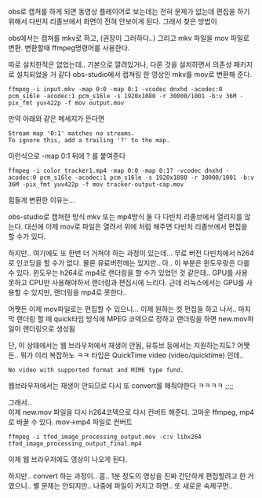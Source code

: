 obs로 캡쳐를 하게 되면 동영상 플레이어로 보는데는 전혀 문제가 없는데 
편집을 하기 위해서 다빈치 리졸브에서 화면이 전혀 안보이게 된다. 
그래서 찾은 방법이 

obs에서는 캡쳐를 mkv로 하고, (권장이 그러하다..)
그리고 mkv 파일을 mov 파일로 변환. 변환할때 ffmpeg명령어를 사용한다.

따로 설치한적은 없었는데.. 기본으로 깔려있거나, 다른 것을 설치하면서 의존성 패키지로 설치되었을 거 같다
obs-studio에서 캡쳐링 한 영상인 mkv를 mov로 변환해 준다.

```
ffmpeg -i input.mkv -map 0:0 -map 0:1 -vcodec dnxhd -acodec:0 pcm_s16le -acodec:1 pcm_s16le -s 1920x1080 -r 30000/1001 -b:v 36M -pix_fmt yuv422p -f mov output.mov
```

만약 아래와 같은 메세지가 뜬다면
```
Stream map '0:1' matches no streams.
To ignore this, add a trailing '?' to the map.
```

이런식으로 -map 0:1 뒤에 ? 를 붙여준다
```
ffmpeg -i color_tracker1.mp4 -map 0:0 -map 0:1? -vcodec dnxhd -acodec:0 pcm_s16le -acodec:1 pcm_s16le -s 1920x1080 -r 30000/1001 -b:v 36M -pix_fmt yuv422p -f mov tracker-output-cap.mov
```


힘들게 변환한 이유는...

obs-studio로 캡쳐한 방식 mkv 또는 mp4방식 둘 다 다빈치 리졸브에서 열리지를 않는다.
대신에 이제 mov로 파일은 열려서 위에 처럼 해주면 다빈치 리졸브에서 편집을 할 수가 있다.
 
하지만.. 여기에도 또 한번 더 거쳐야 하는 과정이 있는데...
무료 버전 다빈치에서 h264로 인코딩을 할 수가 없다. 물론 유료버전에는 있지만..
아.. 이 부분은 윈도우랑은 다를 수 있다. 
윈도우는 h264로 mp4로 랜더링을 할 수가 있었던 것 같은데.. GPU를 사용 못하고 CPU만 사용해야하서 
랜더링과 편집시에 느리다.
근데 리눅스에서는 GPU를 사용할 수 있지만, 랜더링을 mp4로 못한다.. 

어쨋든 이제 mov파일로는 편집할 수 있으니...
이제 원하는 컷 편집을 하고 나서..
마지막 랜더링 할 때 quick타임 방식에 MPEG 코덱으로 정하고 랜더링을 하면
new.mov파일이 랜더링으로 생성됨

단, 이 상태에서는 웹 브라우저에서 재생이 안됨, 유튜브 등에서는 지원하는지도?
어쨋든.. 뭐가 이리 복잡하노 ㅋㅋ 
타입은 QuickTime video (video/quicktime) 인데..  
```
No video with supported format and MIME type fund.
```

웹브라우저에서는 재생이 안되므로 다시 또 convert를 해줘야한다 ㅋㅋㅋㅋ ;;;;

그래서..  
이제 new.mov 파일을 다시 h264코덱으로 다시 컨버트 해준다. 
고마운 ffmpeg,  mp4 로 바꿀 수 있다.
mov->mp4 파일로 컨버트
```
ffmpeg -i tfod_image_processing_output.mov -c:v libx264 tfod_image_processing_output_final.mp4
```
이제 웹 브라우저에도 영상이 나오게 된다.  

하지만.. convert 하는 과정이.. 흠.. 1분 정도의 영상을 진짜 간단하게 편집할려고 한 거였으니.. 
별 문제는 안되지만.. 나중에 파일이 커지고 하면.. 또 새로운 숙제구먼..


